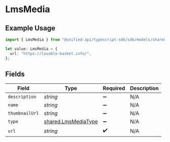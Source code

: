 # LmsMedia

## Example Usage

```typescript
import { LmsMedia } from "@unified-api/typescript-sdk/sdk/models/shared";

let value: LmsMedia = {
  url: "https://lovable-basket.info/",
};
```

## Fields

| Field                                                             | Type                                                              | Required                                                          | Description                                                       |
| ----------------------------------------------------------------- | ----------------------------------------------------------------- | ----------------------------------------------------------------- | ----------------------------------------------------------------- |
| `description`                                                     | *string*                                                          | :heavy_minus_sign:                                                | N/A                                                               |
| `name`                                                            | *string*                                                          | :heavy_minus_sign:                                                | N/A                                                               |
| `thumbnailUrl`                                                    | *string*                                                          | :heavy_minus_sign:                                                | N/A                                                               |
| `type`                                                            | [shared.LmsMediaType](../../../sdk/models/shared/lmsmediatype.md) | :heavy_minus_sign:                                                | N/A                                                               |
| `url`                                                             | *string*                                                          | :heavy_check_mark:                                                | N/A                                                               |